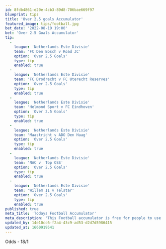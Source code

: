 ```yaml
---
id: 8fdb4861-e20e-4cb3-89d8-706bae669f97
blueprint: tips
title: 'Over 2.5 goals Accumulator'
featured_image: tips/football.jpg
bet_date: '2022-08-19 19:00'
bet: 'Over 2.5 Goals Accumulator'
tip:
  -
    league: 'Netherlands Este Divisie'
    team: 'FC Den Bosch v Road JC'
    option: 'Over 2.5 Goals'
    type: tip
    enabled: true
  -
    league: 'Netherlands Este Divisie'
    team: 'FC Drodrecht v FC Uterecht Reserves'
    option: 'Over 2.5 Goals'
    type: tip
    enabled: true
  -
    league: 'Netherlands Este Divisie'
    team: 'Helmond Sport v FC Eindhoven'
    option: 'Over 2.5 Goals'
    type: tip
    enabled: true
  -
    league: 'Netherlands Este Divisie'
    team: 'Maastricht v ADO Den Haag'
    option: 'Over 2.5 Goals'
    type: tip
    enabled: true
  -
    league: 'Netherlands Este Divisie'
    team: 'NAC v  Top OSS'
    option: 'Over 2.5 Goals'
    type: tip
    enabled: true
  -
    league: 'Netherlands Este Divisie'
    team: 'Willem II v Telstar'
    option: 'Over 2.5 Goals'
    type: tip
    enabled: true
published: true
meta_title: 'Todays Football Accumulator'
meta_description: 'This Football accumulator is free for people to use who are looking for Football tips. UK football tips daily. Lets beat the bookies. Winning Bets'
updated_by: 14e10cc6-f2a4-43c9-ad53-d2d7d5986415
updated_at: 1660919541
---
```

Odds - 18/1